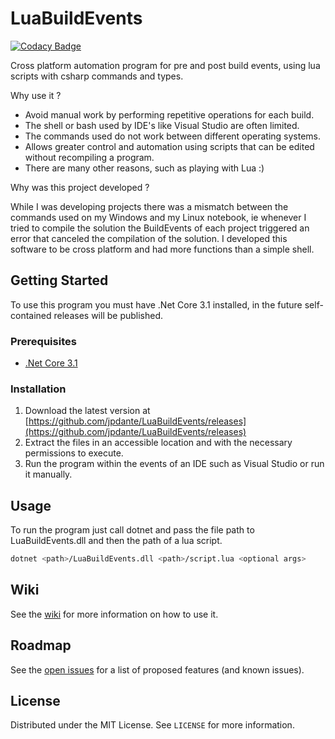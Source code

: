 # LuaBuildEvents
[![Codacy Badge](https://api.codacy.com/project/badge/Grade/5f404d387599464d8de5b2ff937bf237)](https://www.codacy.com/manual/jpdante/LuaBuildEvents?utm_source=github.com&amp;utm_medium=referral&amp;utm_content=jpdante/LuaBuildEvents&amp;utm_campaign=Badge_Grade)

Cross platform automation program for pre and post build events, using lua scripts with csharp commands and types.

Why use it ?
*   Avoid manual work by performing repetitive operations for each build.
*   The shell or bash used by IDE's like Visual Studio are often limited.
*   The commands used do not work between different operating systems.
*   Allows greater control and automation using scripts that can be edited without recompiling a program.
*   There are many other reasons, such as playing with Lua :)

Why was this project developed ?

While I was developing projects there was a mismatch between the commands used on my Windows and my Linux notebook,
ie whenever I tried to compile the solution the BuildEvents of each project triggered an error that canceled the compilation of the solution. I developed this software to be cross platform and had more functions than a simple shell.

## Getting Started
To use this program you must have .Net Core 3.1 installed, in the future self-contained releases will be published.

### Prerequisites
*   [.Net Core 3.1](https://dotnet.microsoft.com/download)

### Installation
1.  Download the latest version at [https://github.com/jpdante/LuaBuildEvents/releases](https://github.com/jpdante/LuaBuildEvents/releases)
2.  Extract the files in an accessible location and with the necessary permissions to execute.
3.  Run the program within the events of an IDE such as Visual Studio or run it manually.

## Usage
To run the program just call dotnet and pass the file path to LuaBuildEvents.dll and then the path of a lua script.
```sh
dotnet <path>/LuaBuildEvents.dll <path>/script.lua <optional args>
```

## Wiki
See the [wiki](https://github.com/jpdante/LuaBuildEvents/wiki) for more information on how to use it.

## Roadmap
See the [open issues](https://github.com/jpdante/LuaBuildEvents/issues) for a list of proposed features (and known issues).

## License
Distributed under the MIT License. See `LICENSE` for more information.
